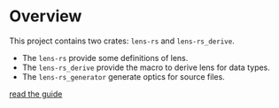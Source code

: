 # Overview
This project contains two crates: `lens-rs` and `lens-rs_derive`.

* The `lens-rs` provide some definitions of lens.
* The `lens-rs_derive` provide the macro to derive lens for data types.
* The `lens-rs_generator` generate optics for source files.

[read the guide](https://github.com/TOETOE55/lens-rs/blob/master/guide.md)

